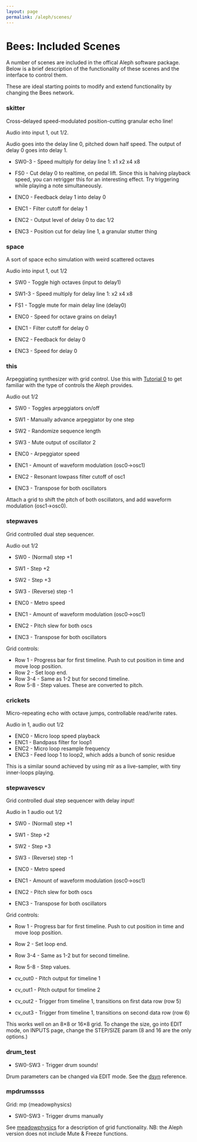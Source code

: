 ```yaml
---
layout: page
permalink: /aleph/scenes/
---
```


# Bees: Included Scenes

A number of scenes are included in the offical Aleph software package. Below is a brief description of the functionality of these scenes and the interface to control them.

These are ideal starting points to modify and extend functionality by changing the Bees network.

### skitter

Cross-delayed speed-modulated position-cutting granular echo line!

Audio into input 1, out 1/2.

Audio goes into the delay line 0, pitched down half speed. The output of delay 0 goes into delay 1.

- SW0-3 - Speed multiply for delay line 1: x1 x2 x4 x8
- FS0 - Cut delay 0 to realtime, on pedal lift. Since this is halving playback speed, you can retrigger this for an interesting effect. Try triggering while playing a note simultaneously.

- ENC0 - Feedback delay 1 into delay 0
- ENC1 - Filter cutoff for delay 1
- ENC2 - Output level of delay 0 to dac 1/2
- ENC3 - Position cut for delay line 1, a granular stutter thing

### space

A sort of space echo simulation with weird scattered octaves

Audio into input 1, out 1/2

- SW0 - Toggle high octaves (input to delay1)
- SW1-3 - Speed multiply for delay line 1: x2 x4 x8
- FS1 - Toggle mute for main delay line (delay0)

- ENC0 - Speed for octave grains on delay1
- ENC1 - Filter cutoff for delay 0
- ENC2 - Feedback for delay 0
- ENC3 - Speed for delay 0

### this

Arpeggiating synthesizer with grid control. Use this with [Tutorial 0](../tutorial-0) to get familiar with the type of controls the Aleph provides.

Audio out 1/2

- SW0 - Toggles arpeggiators on/off
- SW1 - Manually advance arpeggiator by one step
- SW2 - Randomize sequence length
- SW3 - Mute output of oscillator 2

- ENC0 - Arpeggiator speed
- ENC1 - Amount of waveform modulation (osc0→osc1)
- ENC2 - Resonant lowpass filter cutoff of osc1
- ENC3 - Transpose for both oscillators

Attach a grid to shift the pitch of both oscillators, and add waveform modulation (osc1&rarr;osc0).

### stepwaves

Grid controlled dual step sequencer.

Audio out 1/2

- SW0 - (Normal) step +1
- SW1 - Step +2
- SW2 - Step +3
- SW3 - (Reverse) step -1

- ENC0 - Metro speed
- ENC1 - Amount of waveform modulation (osc0→osc1)
- ENC2 - Pitch slew for both oscs
- ENC3 - Transpose for both oscillators

Grid controls:

- Row 1 - Progress bar for first timeline. Push to cut position in time and move loop position.
- Row 2 - Set loop end.
- Row 3-4 - Same as 1-2 but for second timeline.
- Row 5-8 - Step values. These are converted to pitch.

### crickets

Micro-repeating echo with octave jumps, controllable read/write rates.

Audio in 1, audio out 1/2

- ENC0 - Micro loop speed playback
- ENC1 - Bandpass filter for loop1
- ENC2 - Micro loop resample frequency
- ENC3 - Feed loop 1 to loop2, which adds a bunch of sonic residue

This is a similar sound achieved by using mlr as a live-sampler, with tiny inner-loops playing.

### stepwavescv

Grid controlled dual step sequencer with delay input!

Audio in 1 audio out 1/2

- SW0 - (Normal) step +1
- SW1 - Step +2
- SW2 - Step +3
- SW3 - (Reverse) step -1

- ENC0 - Metro speed
- ENC1 - Amount of waveform modulation (osc0→osc1)
- ENC2 - Pitch slew for both oscs
- ENC3 - Transpose for both oscillators

Grid controls:

- Row 1 - Progress bar for first timeline. Push to cut position in time and move loop position.
- Row 2 - Set loop end.
- Row 3-4 - Same as 1-2 but for second timeline.
- Row 5-8 - Step values.

- cv_out0 - Pitch output for timeline 1
- cv_out1 - Pitch output for timeline 2
- cv_out2 - Trigger from timeline 1, transitions on first data row (row 5)
- cv_out3 - Trigger from timeline 1, transitions on second data row (row 6)

This works well on an 8×8 or 16×8 grid. To change the size, go into EDIT mode, on INPUTS page, change the STEP/SIZE param (8 and 16 are the only options.)

### drum_test

- SW0-SW3 - Trigger drum sounds!

Drum parameters can be changed via EDIT mode. See the [dsyn](../dsyn) reference.

### mpdrumssss

Grid: mp (meadowphysics)

- SW0-SW3 - Trigger drums manually

See [meadowphysics](http://monome.org/docs/modular/meadowphysics/) for a description of grid functionality. NB: the Aleph version does not include Mute & Freeze functions.
